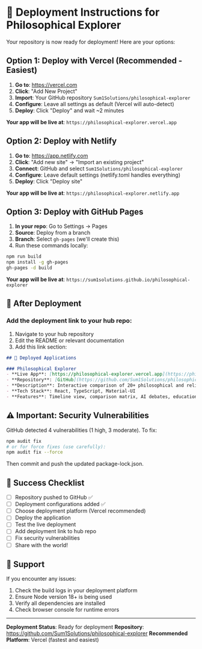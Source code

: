 # 🚀 Deployment Instructions for Philosophical Explorer

Your repository is now ready for deployment! Here are your options:

## Option 1: Deploy with Vercel (Recommended - Easiest)

1. **Go to**: https://vercel.com
2. **Click**: "Add New Project"
3. **Import**: Your GitHub repository `Sum1Solutions/philosophical-explorer`
4. **Configure**: Leave all settings as default (Vercel will auto-detect)
5. **Deploy**: Click "Deploy" and wait ~2 minutes

**Your app will be live at**: `https://philosophical-explorer.vercel.app`

## Option 2: Deploy with Netlify

1. **Go to**: https://app.netlify.com
2. **Click**: "Add new site" → "Import an existing project"
3. **Connect**: GitHub and select `Sum1Solutions/philosophical-explorer`
4. **Configure**: Leave default settings (netlify.toml handles everything)
5. **Deploy**: Click "Deploy site"

**Your app will be live at**: `https://philosophical-explorer.netlify.app`

## Option 3: Deploy with GitHub Pages

1. **In your repo**: Go to Settings → Pages
2. **Source**: Deploy from a branch
3. **Branch**: Select `gh-pages` (we'll create this)
4. Run these commands locally:
```bash
npm run build
npm install -g gh-pages
gh-pages -d build
```

**Your app will be live at**: `https://sum1solutions.github.io/philosophical-explorer`

## 🔗 After Deployment

### Add the deployment link to your hub repo:

1. Navigate to your hub repository
2. Edit the README or relevant documentation
3. Add this link section:

```markdown
## 🎯 Deployed Applications

### Philosophical Explorer
- **Live App**: [https://philosophical-explorer.vercel.app](https://philosophical-explorer.vercel.app)
- **Repository**: [GitHub](https://github.com/Sum1Solutions/philosophical-explorer)
- **Description**: Interactive comparison of 20+ philosophical and religious traditions
- **Tech Stack**: React, TypeScript, Material-UI
- **Features**: Timeline view, comparison matrix, AI debates, educational tooltips
```

## ⚠️ Important: Security Vulnerabilities

GitHub detected 4 vulnerabilities (1 high, 3 moderate). To fix:

```bash
npm audit fix
# or for force fixes (use carefully):
npm audit fix --force
```

Then commit and push the updated package-lock.json.

## 🎉 Success Checklist

- [ ] Repository pushed to GitHub ✅
- [ ] Deployment configurations added ✅
- [ ] Choose deployment platform (Vercel recommended)
- [ ] Deploy the application
- [ ] Test the live deployment
- [ ] Add deployment link to hub repo
- [ ] Fix security vulnerabilities
- [ ] Share with the world!

## 📧 Support

If you encounter any issues:
1. Check the build logs in your deployment platform
2. Ensure Node version 18+ is being used
3. Verify all dependencies are installed
4. Check browser console for runtime errors

---

**Deployment Status**: Ready for deployment
**Repository**: https://github.com/Sum1Solutions/philosophical-explorer
**Recommended Platform**: Vercel (fastest and easiest)